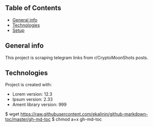 ## Table of Contents
* [General info](#general-info)
* [Technologies](#technologies)
* [Setup](#setup)

## General info
This project is scraping telegram links from r/CryptoMoonShots posts.
	
## Technologies
Project is created with:
* Lorem version: 12.3
* Ipsum version: 2.33
* Ament library version: 999

$ wget https://raw.githubusercontent.com/ekalinin/github-markdown-toc/master/gh-md-toc
$ chmod a+x gh-md-toc
